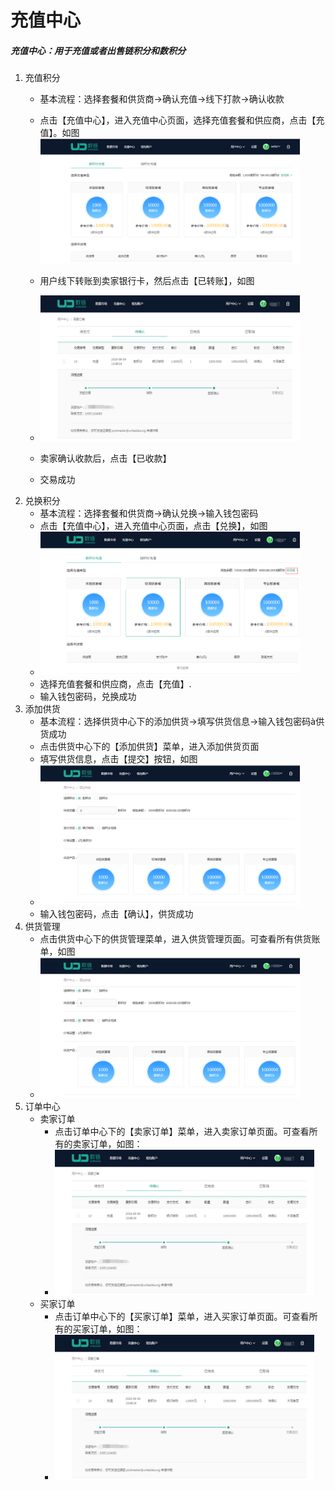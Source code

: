 # 充值中心
##### 充值中心：用于充值或者出售链积分和数积分

1. 充值积分
    * 基本流程：选择套餐和供货商->确认充值->线下打款->确认收款
   
    * 点击【充值中心】，进入充值中心页面，选择充值套餐和供应商，点击【充值】。如图<img width=415 height=200 id="图片 43" src="images/image056.png">
    * 用户线下转账到卖家银行卡，然后点击【已转账】，如图
    * <img width=415 height=233 id="图片 44" src="images/image047.png">
    * 卖家确认收款后，点击【已收款】
    * 交易成功
2. 兑换积分
    * 基本流程：选择套餐和供货商->确认兑换->输入钱包密码
    * 点击【充值中心】，进入充值中心页面，点击【兑换】，如图
    * <img width=415 height=230 id="图片 47" src="images/image049.png">
    * 选择充值套餐和供应商，点击【充值】.
    * 输入钱包密码，兑换成功
3. 添加供货
    * 基本流程：选择供货中心下的添加供货->填写供货信息->输入钱包密码à供货成功
    * 点击供货中心下的【添加供货】菜单，进入添加供货页面
    * 填写供货信息，点击【提交】按钮，如图
    * <img width=415 height=225 id="图片 49" src="images/image051.png">
    * 输入钱包密码，点击【确认】，供货成功
4. 供货管理
    * 点击供货中心下的供货管理菜单，进入供货管理页面。可查看所有供货账单，如图
    * <img width=415 height=225 id="图片 50" src="images/image052.png">
5. 订单中心
    * 卖家订单
        * 点击订单中心下的【卖家订单】菜单，进入卖家订单页面。可查看所有的卖家订单，如图：
        * <img width=415 height=233 id="图片 51" src="images/image047.png">
    * 买家订单
        * 点击订单中心下的【买家订单】菜单，进入买家订单页面。可查看所有的买家订单，如图：
        * <img width=415 height=233 id="图片 52" src="images/image047.png">
